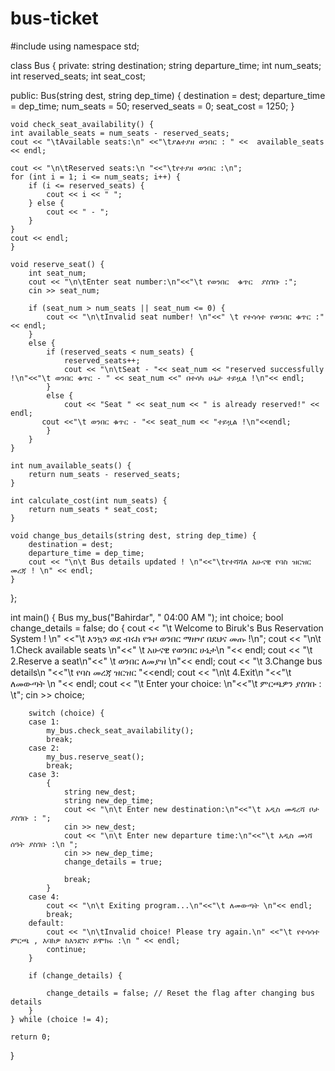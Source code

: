 # bus-ticket
#include <iostream>
using namespace std;

class Bus {
private:
    string destination;
    string departure_time;
    int num_seats;
    int reserved_seats;
    int seat_cost;

public:
    Bus(string dest, string dep_time) {
        destination = dest;
        departure_time = dep_time;
        num_seats = 50;
        reserved_seats = 0;
        seat_cost = 1250;
    }

    void check_seat_availability() {
    int available_seats = num_seats - reserved_seats;
    cout << "\tAvailable seats:\n" <<"\tያልተያዘ ወንበር : " <<  available_seats << endl;

    cout << "\n\tReserved seats:\n "<<"\tየተያዘ ወንበር :\n";
    for (int i = 1; i <= num_seats; i++) {
        if (i <= reserved_seats) {
            cout << i << " ";
        } else {
            cout << " - ";
        }
    }
    cout << endl;
    }

    void reserve_seat() {
        int seat_num;
        cout << "\n\tEnter seat number:\n"<<"\t የወንበር  ቁጥር  ያስገቡ :";
        cin >> seat_num;

        if (seat_num > num_seats || seat_num <= 0) {
            cout << "\n\tInvalid seat number! \n"<<" \t የተሳሳተ የወንበር ቁጥር :"<< endl;
        }
        else {
            if (reserved_seats < num_seats) {
                reserved_seats++;
                cout << "\n\tSeat - "<< seat_num << "reserved successfully !\n"<<"\t ወንበር ቁጥር - " << seat_num <<" በተሳካ ሁኔታ ተይዟል !\n"<< endl;
            }
            else {
                cout << "Seat " << seat_num << " is already reserved!" << endl;
           cout <<"\t ወንበር ቁጥር - "<< seat_num << "ተይዟል !\n"<<endl;
            }
        }
    }

    int num_available_seats() {
        return num_seats - reserved_seats;
    }

    int calculate_cost(int num_seats) {
        return num_seats * seat_cost;
    }

    void change_bus_details(string dest, string dep_time) {
        destination = dest;
        departure_time = dep_time;
        cout << "\n\t Bus details updated ! \n"<<"\tየተሻሻለ አሁናዊ የባስ ዝርዝር መረጃ ! \n" << endl;
    }
};

int main() {
    Bus my_bus("Bahirdar", " 04:00 AM ");
    int choice;
    bool change_details = false; 
    do {
        cout << "\t Welcome to Biruk's Bus Reservation System ! \n" <<"\t እንኳን ወደ ብሩክ የጉዞ ወንበር ማዘዣ በደህና መጡ !\n";
        cout << "\n\t 1.Check available seats \n"<<" \t አሁናዊ የወንበር ሁኔታ\n "<< endl;
        cout << "\t 2.Reserve a seat\n"<<" \t  ወንበር ለመያዝ \n"<< endl;
        cout << "\t 3.Change bus details\n "<<"\t የባስ መረጃ ዝርዝር "<<endl;
        cout << "\n\t 4.Exit\n "<<"\t ለመውጣት \n "<< endl;
        cout << "\t Enter your choice: \n"<<"\t ምርጫዎን ያስገቡ : \t";
        cin >> choice;

        switch (choice) {
        case 1:
            my_bus.check_seat_availability();
            break;
        case 2:
            my_bus.reserve_seat();
            break;
        case 3:
            {
                string new_dest;
                string new_dep_time;
                cout << "\n\t Enter new destination:\n"<<"\t አዲስ መዳረሻ ቦታ ያስገቡ : ";
                cin >> new_dest;
                cout << "\n\t Enter new departure time:\n"<<"\t አዲስ መነሻ ሰዓት ያስገቡ :\n ";
                cin >> new_dep_time;
                change_details = true; 
                
                break;
            }
        case 4:
            cout << "\n\t Exiting program...\n"<<"\t ለመውጣት \n"<< endl;
            break;
        default:
            cout << "\n\tInvalid choice! Please try again.\n" <<"\t የተሳሳተ ምርጫ , እባክዎ ከእንደገና ይሞክሩ :\n " << endl;
            continue;
        }

        if (change_details) {
    
            change_details = false; // Reset the flag after changing bus details
        }
    } while (choice != 4);

    return 0;
}
